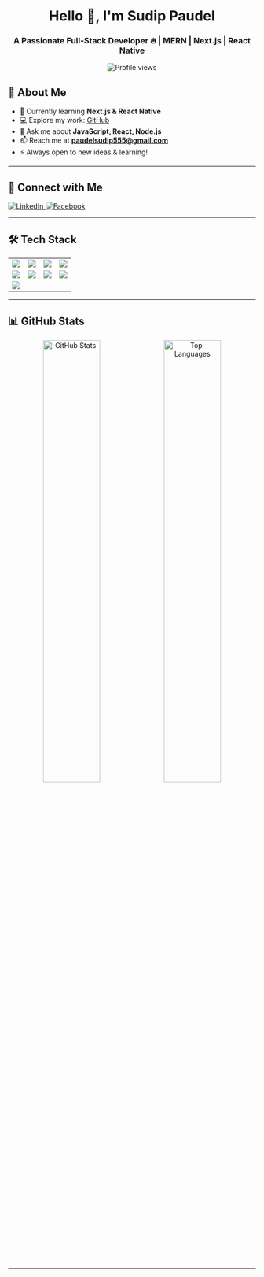<h1 align="center">Hello 👋, I'm Sudip Paudel</h1>
<h3 align="center">A Passionate Full-Stack Developer 🔥 | MERN | Next.js | React Native</h3>

<p align="center">
  <img src="https://komarev.com/ghpvc/?username=sudip22-p&label=Profile%20views&color=0e75b6&style=flat" alt="Profile views" />
</p>

## 🚀 About Me  
- 🌱 Currently learning **Next.js & React Native**  
- 💻 Explore my work: [GitHub](https://github.com/sudip22-p)  
- 💬 Ask me about **JavaScript, React, Node.js**  
- 📫 Reach me at **paudelsudip555@gmail.com**  
- ⚡ Always open to new ideas & learning!  

---

## 📩 Connect with Me  
<p>
  <a href="https://www.linkedin.com/in/sudip-paudel-07536a242/">
    <img src="https://img.shields.io/badge/LinkedIn-0A66C2?logo=linkedin&logoColor=white" alt="LinkedIn">
  </a>
  <a href="https://www.facebook.com/sudip.paudel.2003">
    <img src="https://img.shields.io/badge/Facebook-1877F2?logo=facebook&logoColor=white" alt="Facebook">
  </a>
</p>

---

## 🛠 Tech Stack  
<table>
  <tr>
    <td><img src="https://img.shields.io/badge/JavaScript-F7DF1E?logo=javascript&logoColor=black" /></td>
    <td><img src="https://img.shields.io/badge/React-61DAFB?logo=react&logoColor=black" /></td>
    <td><img src="https://img.shields.io/badge/Node.js-339933?logo=node.js&logoColor=white" /></td>
    <td><img src="https://img.shields.io/badge/Next.js-000000?logo=next.js&logoColor=white" /></td>
  </tr>
  <tr>
    <td><img src="https://img.shields.io/badge/TailwindCSS-38B2AC?logo=tailwind-css&logoColor=white" /></td>
    <td><img src="https://img.shields.io/badge/MongoDB-47A248?logo=mongodb&logoColor=white" /></td>
    <td><img src="https://img.shields.io/badge/MySQL-4479A1?logo=mysql&logoColor=white" /></td>
    <td><img src="https://img.shields.io/badge/Express.js-000000?logo=express&logoColor=white" /></td>
  </tr>
  <tr>
    <td><img src="https://img.shields.io/badge/Linux-FCC624?logo=linux&logoColor=black" /></td>
  </tr>
</table>

---

## 📊 GitHub Stats  
<div align="center">
  <img src="https://github-readme-stats.vercel.app/api?username=sudip22-p&show_icons=true&theme=tokyonight" width="48%" alt="GitHub Stats">
  <img src="https://github-readme-stats.vercel.app/api/top-langs/?username=sudip22-p&layout=compact&theme=tokyonight" width="48%" alt="Top Languages">
</div>

---


